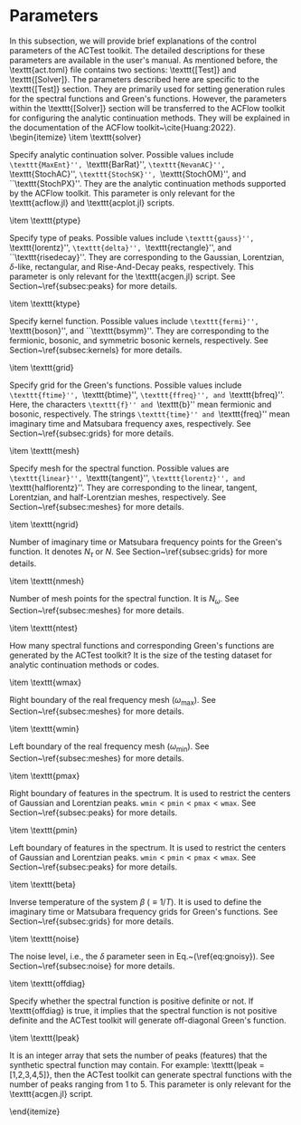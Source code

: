 # Parameters

In this subsection, we will provide brief explanations of the control parameters of the ACTest toolkit. The detailed descriptions for these parameters are available in the user's manual. As mentioned before, the \texttt{act.toml} file contains two sections: \texttt{[Test]} and \texttt{[Solver]}. The parameters described here are specific to the \texttt{[Test]} section. They are primarily used for setting generation rules for the spectral functions and Green's functions. However, the parameters within the \texttt{[Solver]} section will be transferred to the ACFlow toolkit for configuring the analytic continuation methods. They will be explained in the documentation of the ACFlow toolkit~\cite{Huang:2022}. 
\begin{itemize}
\item \texttt{solver}

Specify analytic continuation solver. Possible values include ``\texttt{MaxEnt}'', ``\texttt{BarRat}'', ``\texttt{NevanAC}'', ``\texttt{StochAC}'', ``\texttt{StochSK}'', ``\texttt{StochOM}'', and ``\texttt{StochPX}''. They are the analytic continuation methods supported by the ACFlow toolkit. This parameter is only relevant for the \texttt{acflow.jl} and \texttt{acplot.jl} scripts.

\item \texttt{ptype}

Specify type of peaks. Possible values include ``\texttt{gauss}'', ``\texttt{lorentz}'', ``\texttt{delta}'', ``\texttt{rectangle}'', and ``\texttt{risedecay}''. They are corresponding to the Gaussian, Lorentzian, $\delta$-like, rectangular, and Rise-And-Decay peaks, respectively. This parameter is only relevant for the \texttt{acgen.jl} script. See Section~\ref{subsec:peaks} for more details.

\item \texttt{ktype}

Specify kernel function. Possible values include ``\texttt{fermi}'', ``\texttt{boson}'', and ``\texttt{bsymm}''. They are corresponding to the fermionic, bosonic, and symmetric bosonic kernels, respectively. See Section~\ref{subsec:kernels} for more details. 

\item \texttt{grid}

Specify grid for the Green's functions. Possible values include ``\texttt{ftime}'', ``\texttt{btime}'', ``\texttt{ffreq}'', and ``\texttt{bfreq}''. Here, the characters ``\texttt{f}'' and ``\texttt{b}'' mean fermionic and bosonic, respectively. The strings ``\texttt{time}'' and ``\texttt{freq}'' mean imaginary time and Matsubara frequency axes, respectively. See Section~\ref{subsec:grids} for more details. 

\item \texttt{mesh}

Specify mesh for the spectral function. Possible values are ``\texttt{linear}'', ``\texttt{tangent}'', ``\texttt{lorentz}'', and ``\texttt{halflorentz}''. They are corresponding to the linear, tangent, Lorentzian, and half-Lorentzian meshes, respectively. See Section~\ref{subsec:meshes} for more details.

\item \texttt{ngrid}

Number of imaginary time or Matsubara frequency points for the Green's function. It denotes $N_{\tau}$ or $N$. See Section~\ref{subsec:grids} for more details.

\item \texttt{nmesh}

Number of mesh points for the spectral function. It is $N_{\omega}$. See Section~\ref{subsec:meshes} for more details.

\item \texttt{ntest}

How many spectral functions and corresponding Green's functions are generated by the ACTest toolkit? It is the size of the testing dataset for analytic continuation methods or codes. 

\item \texttt{wmax}

Right boundary of the real frequency mesh ($\omega_{\text{max}}$). See Section~\ref{subsec:meshes} for more details.

\item \texttt{wmin}

Left boundary of the real frequency mesh ($\omega_{\text{min}}$). See Section~\ref{subsec:meshes} for more details.

\item \texttt{pmax}

Right boundary of features in the spectrum. It is used to restrict the centers of Gaussian and Lorentzian peaks. $\texttt{wmin} < \texttt{pmin} < \texttt{pmax} < \texttt{wmax}$. See Section~\ref{subsec:peaks} for more details. 

\item \texttt{pmin}

Left boundary of features in the spectrum. It is used to restrict the centers of Gaussian and Lorentzian peaks. $\texttt{wmin} < \texttt{pmin} < \texttt{pmax} < \texttt{wmax}$. See Section~\ref{subsec:peaks} for more details. 

\item \texttt{beta}

Inverse temperature of the system $\beta$ ($\equiv 1/T$). It is used to define the imaginary time or Matsubara frequency grids for Green's functions. See Section~\ref{subsec:grids} for more details.

\item \texttt{noise}

The noise level, i.e., the $\delta$ parameter seen in Eq.~(\ref{eq:gnoisy}). See Section~\ref{subsec:noise} for more details.

\item \texttt{offdiag}

Specify whether the spectral function is positive definite or not. If \texttt{offdiag} is true, it implies that the spectral function is not positive definite and the ACTest toolkit will generate off-diagonal Green's function.  

\item \texttt{lpeak}

It is an integer array that sets the number of peaks (features) that the synthetic spectral function may contain. For example: \texttt{lpeak = [1,2,3,4,5]}, then the ACTest toolkit can generate spectral functions with the number of peaks ranging from 1 to 5. This parameter is only relevant for the \texttt{acgen.jl} script.

\end{itemize}
